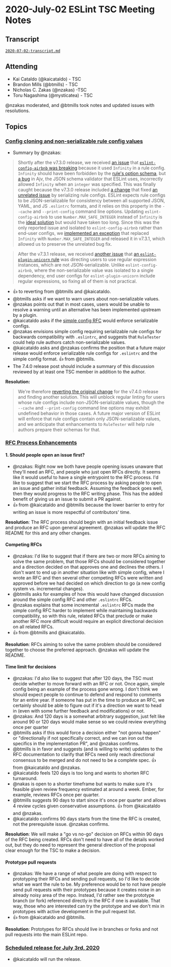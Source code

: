 # 2020-July-02 ESLint TSC Meeting Notes

## Transcript

[`2020-07-02-transcript.md`](2020-07-02-transcript.md)

## Attending

* Kai Cataldo (@kaicataldo) - TSC
* Brandon Mills (@btmills) - TSC
* Nicholas C. Zakas (@nzakas) -TSC
* Toru Nagashima (@mysticatea) - TSC

@nzakas moderated, and @btmills took notes and updated issues with resolutions.

## Topics

### [Config cloning and non-serializable rule config values](https://github.com/eslint/eslint/issues/13447)

* Summary by @nzakas:

> Shortly after the v7.3.0 release, we received [an issue](https://github.com/eslint/eslint/issues/13427) that [`eslint-config-airbnb` was breaking](https://github.com/airbnb/javascript/issues/2245) because it used `Infinity` in a rule config.
> `Infinity` should have been forbidden by the [rule's option schema](https://github.com/benmosher/eslint-plugin-import/blob/296262842b52a50c5b107ba91bb2d13c05b2a104/src/rules/no-cycle.js#L17-L21), but [a bug](https://github.com/ajv-validator/ajv/issues/182) in Ajv, the JSON schema validator that ESLint uses, incorrectly allowed `Infinity` when an `integer` was specified.
> This was finally caught because the v7.3.0 release included [a change](https://github.com/eslint/eslint/pull/13034) that fixed [an unrelated issue](https://github.com/eslint/eslint/issues/12592) by serializing rule configs.
> ESLint expects rule configs to be JSON-serializable for consistency between all supported JSON, YAML, and JS `.eslintrc` formats, and it relies on this property in the `--cache` and `--print-config` command line options.
> Updating `eslint-config-airbnb` to use `Number.MAX_SAFE_INTEGER` instead of `Infinity` is the [ideal solution](https://github.com/eslint/eslint/issues/13427#issuecomment-647733750) but would have taken too long.
> Since this was the only reported issue and isolated to `eslint-config-airbnb` rather than end-user configs, we [implemented an exception](https://github.com/eslint/eslint/pull/13435) that replaced `Infinity` with `Number.MAX_SAFE_INTEGER` and released it in v7.3.1, which allowed us to preserve the unrelated bug fix.

> After the v7.3.1 release, we received [another issue](https://github.com/eslint/eslint/issues/13447) that [an `eslint-plugin-unicorn` rule](https://github.com/sindresorhus/eslint-plugin-unicorn/blob/6c02ce4e32c84702bcd06e90aa91696366036294/docs/rules/filename-case.md#ignore) was directing users to use regular expression instances, which are not JSON-serializable.
> Unlike `eslint-config-airbnb`, where the non-serializable value was isolated to a single dependency, end user configs for `eslint-plugin-unicorn` include regular expressions, so fixing all of them is not practical.

* :+1: to reverting from @btmills and @kaicataldo.
* @btmills asks if we want to warn users about non-serializable values.  
* @nzakas points out that in most cases, users would be unable to resolve a warning until an alternative has been implemented upstream by a plugin.
* @kaicataldo asks if the [simple config RFC](https://github.com/eslint/rfcs/pull/9) would enforce serializable configs.
* @nzakas envisions simple config requiring serializable rule configs for backwards compatibility with `.eslintrc`, and suggests that `RuleTester` could help rule authors catch non-serializable values.
* @kaicataldo asks and @nzakas confirms the position that a future major release would enforce serializable rule configs for `.eslintrc` and the simple config format. :+1: from @btmills.
* The 7.4.0 release post should include a summary of this discussion reviewed by at least one TSC member in addition to the author.

**Resolution:**

> We're therefore [reverting the original change](https://github.com/eslint/eslint/pull/13449) for the v7.4.0 release and finding another solution.
> This will unblock regular linting for users whose rule configs include non-JSON-serializable values, though the `--cache` and `--print-config` command line options may exhibit undefined behavior in those cases.
> A future major version of ESLint will enforce that rule configs contain only JSON-serializable values, and we anticipate that enhancements to `RuleTester` will help rule authors prepare their schemas for that.

### [RFC Process Enhancements](https://github.com/eslint/tsc-meetings/issues/184#issuecomment-651932224)

#### 1. Should people open an issue first?

* @nzakas: Right now we both have people opening issues unaware that they'll need an RFC, and people who just open RFCs directly. It seems like it would useful to have a single entrypoint to the RFC process. I'd like to suggest that we start the RFC process by asking people to open an issue and gather initial feedback. Assuming the feedback goes well, then they would progress to the RFC writing phase. This has the added benefit of giving us an issue to submit a PR against.
* :+1: from @kaicataldo and @btmills because the lower barrier to entry for writing an issue is more respectful of contributors' time.

**Resolution**: The RFC process should begin with an initial feedback issue and produce an RFC upon general agreement. @nzakas will update the RFC README for this and any other changes.

#### Competing RFCs

* @nzakas: I'd like to suggest that if there are two or more RFCs aiming to solve the same problem, that those RFCs should be considered together and a direction decided on that approves one and declines the others. I don't want to end up in another situation like with simple config, where I wrote an RFC and then several other competing RFCs were written and approved before we had decided on which direction to go (a new config system vs. incremental changes).
* @btmills asks for examples of how this would have changed discussion around the simple config RFC and other `.eslintrc` RFCs.
* @nzakas explains that some incremental `.eslintrc` RFCs made the simple config RFC harder to implement while maintaining backwards compatibility, so with this rule, related RFCs that preclude or make another RFC more difficult would require an explicit directional decision on all related RFCs.
* :+1: from @btmills and @kaicataldo.

**Resolution**: RFCs aiming to solve the same problem should be considered together to choose the preferred approach. @nzakas will update the README.

#### Time limit for decisions

* @nzakas: I'd also like to suggest that after 120 days, the TSC must decide whether to move forward with an RFC or not. Once again, simple config being an example of the process gone wrong. I don't think we should expect people to continue to defend and respond to comments for an entire year. If someone has put in the time to produce an RFC, we certainly should be able to figure out if it's a direction we want to head in (even with some further feedback and modifications) or not.
* @nzakas: And 120 days is a somewhat arbitrary suggestion, just felt like around 90 or 120 days would make sense so we could review everything once per quarter
* @btmills asks if this would force a decision either "not gonna happen" or "directionally if not specifically correct, and we can iron out the specifics in the implementation PR", and @nzakas confirms.
* @btmills is in favor and suggests (and is willing to write) updates to the RFC documentation to clarify that RFCs need only reach directional consensus to be merged and do not need to be a complete spec. :+1: from @kaicataldo and @nzakas.
* @kaicataldo feels 120 days is too long and wants to shorten RFC turnaround.
* @nakas is open to a shorter timeframe but wants to make sure it's feasible given review frequency estimated at around a week. Ember, for example, reviews RFCs once per quarter.
* @btmills suggests 90 days to start since it's once per quarter and allows 4 review cycles given conservative assumptions. :+1: from @kaicataldo and @nzakas.
* @kaicataldo confirms 90 days starts from the time the RFC is created, not the prerequisite issue. @nzakas confirms.

**Resolution**: We will make a "go vs no-go" decision on RFCs within 90 days of the RFC being created. RFCs don't need to have all of the details worked out, but they do need to represent the general direction of the proposal clear enough for the TSC to make a decision.

#### Prototype pull requests

* @nzakas: We have a range of what people are doing with respect to prototyping their RFCs and sending pull requests, so I'd like to decide what we want the rule to be. My preference would be to not have people send pull requests with their prototypes because it creates noise in an already noisy area of the repo. Instead, I'd rather see the prototype branch (or fork) referenced directly in the RFC if one is available. That way, those who are interested can try the prototype and we don't mix in prototypes with active development in the pull request list.
* :+1: from @kaicataldo and @btmills.

**Resolution**: Prototypes for RFCs should live in branches or forks and not pull requests into the main ESLint repo.

### [Scheduled release for July 3rd, 2020](https://github.com/eslint/eslint/issues/13443)

* @kaicataldo will run the release.
